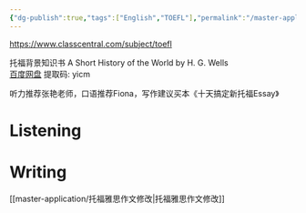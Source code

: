 ```yaml
---
{"dg-publish":true,"tags":["English","TOEFL"],"permalink":"/master-application/TOEFL/","dgPassFrontmatter":true,"created":"2023-04-22T14:42:08.914+08:00","updated":"2023-04-27T22:11:53.880+08:00"}
---
```



https://www.classcentral.com/subject/toefl

托福背景知识书
A Short History of the World by H. G. Wells  
[百度网盘](https://pan.baidu.com/s/1fLtDMA_aOpda3FloJ6wM3A?pwd=yicm) 提取码: yicm

听力推荐张艳老师，口语推荐Fiona，写作建议买本《十天搞定新托福Essay》

# Listening




# Writing


[[master-application/托福雅思作文修改\|托福雅思作文修改]]